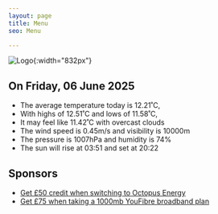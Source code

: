 ```yaml
---
layout: page
title: Menu
seo: Menu

---
```


![Logo](/images/logo.jpg){:width="832px"}

<!-- weather_marker starts -->
## On Friday, 06 June 2025

- The average temperature today is 12.21˚C,
- With highs of 12.51˚C and lows of 11.58˚C,
- It may feel like 11.42˚C with overcast clouds
- The wind speed is 0.45m/s and visibility is 10000m
- The pressure is 1007hPa and humidity is 74%
- The sun will rise at 03:51 and set at 20:22

<!-- weather_marker ends -->

## Sponsors

- [Get £50 credit when switching to Octopus Energy](https://bit.ly/3oD1nnS)
- [Get £75 when taking a 1000mb YouFibre broadband plan](https://aklam.io/91zWhU?)
